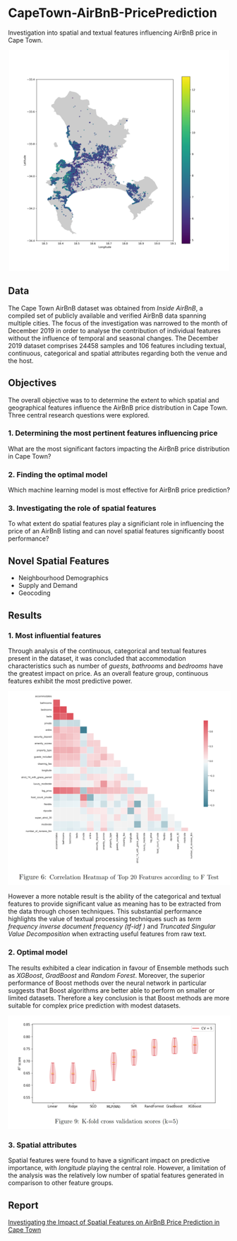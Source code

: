 # CapeTown-AirBnB-PricePrediction
Investigation into spatial and textual features influencing AirBnB price in Cape Town.

<p align="center">
  <img src="Images/price_distribution_no_title.png" alt="Spatial Distribution of AirBnB Prices" width="500"/>
</p>

## Data
The Cape Town AirBnB dataset was obtained from _Inside AirBnB_, a compiled set of publicly available and verified AirBnB data spanning multiple cities. The focus of the investigation was narrowed to the month of December 2019
in order to analyse the contribution of individual features without the influence of temporal and seasonal changes. The December 2019 dataset comprises 24458 samples and 106 features including textual, continuous, categorical and spatial attributes regarding both the venue and the host.


## Objectives
The overall objective was to to determine the extent to which spatial and geographical features influence the AirBnB price distribution in Cape Town. Three central research questions were explored.


### 1. Determining the most pertinent features influencing price
What are the most significant factors impacting the AirBnB price distribution in Cape Town?

### 2. Finding the optimal model
Which machine learning model is most effective for AirBnB price prediction?

### 3. Investigating the role of spatial features
To what extent do spatial features play a significiant role in influencing the price of an AirBnB listing and can novel spatial features significantly boost performance?


## Novel Spatial Features

- Neighbourhood Demographics
- Supply and Demand
- Geocoding

## Results

### 1. Most influential features
Through analysis of the continuous, categorical and textual features present in the dataset, it was concluded that accommodation characteristics such as number of _guests_, _bathrooms_ and _bedrooms_ have the greatest impact on price. As an overall feature group, continuous features exhibit the most predictive power.

<p align="center">
  <img src="Images/feature_heatmap.png" alt="Correlation Heatmap of Top 20 Features according to F Test" width="550"/>
</p>

However a more notable result is the ability of the categorical and textual features to provide significant value as meaning has to be extracted from the data through chosen techniques. This substantial performance highlights the value of textual processing techniques such as _term frequency inverse document
frequency (tf-idf )_ and _Truncated Singular Value Decomposition_ when extracting useful features from raw text.

### 2. Optimal model
The results exhibited a clear indication in favour of Ensemble methods such as _XGBoost_, _GradBoost_ and _Random Forest_. Moreover, the superior performance of Boost methods over the neural network in particular suggests that Boost algorithms are better able to perform on smaller or limited datasets. Therefore a key conclusion is that Boost methods are more suitable for complex price prediction with modest datasets.

<p align="center">
  <img src="Images/model_compare.png" alt="K-fold cross validation scores" width="550"/>
</p>

### 3. Spatial attributes
Spatial features were found to have a significant impact on predictive importance, with _longitude_ playing the central role. However, a limitation of the analysis was the relatively low number of spatial features generated in comparison to other feature groups.

## Report
<a href="Report/AirBnB Price Prediction Report.pdf">
Investigating the Impact of Spatial Features on AirBnB Price Prediction in Cape Town
